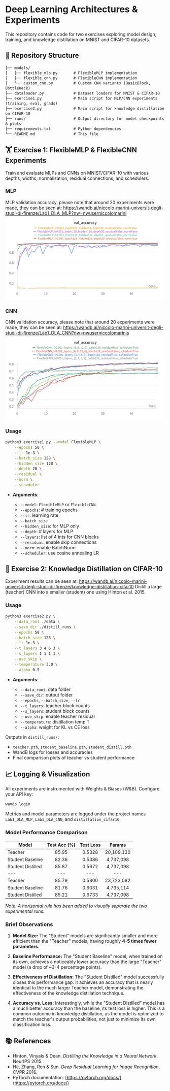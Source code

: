 # Deep Learning Architectures & Experiments

This repository contains code for two exercises exploring model design, training, and knowledge distillation on MNIST and CIFAR-10 datasets.

## 📂 Repository Structure

```
├── models/
│   ├── flexible_mlp.py       # FlexibleMLP implementation
│   ├── flexible_cnn.py       # FlexibleCNN implementation
│   └── custom_cnn.py         # Custom CNN variants (BasicBlock, Bottleneck)
├── dataloader.py             # Dataset loaders for MNIST & CIFAR-10
├── exercise1.py              # Main script for MLP/CNN experiments (training, eval, grads)
├── exercise2.py              # Main script for knowledge distillation on CIFAR-10
├── runs/                     # Output directory for model checkpoints & plots
├── requirements.txt          # Python dependencies
└── README.md                 # This file
```

## 🏋️ Exercise 1: FlexibleMLP & FlexibleCNN Experiments

Train and evaluate MLPs and CNNs on MNIST/CIFAR-10 with various depths, widths, normalization, residual connections, and schedulers.

### MLP

MLP validation accuracy, please note that around 20 experiments were made, they can be seen at: https://wandb.ai/niccolo-marini-universit-degli-studi-di-firenze/Lab1_DLA_MLP?nw=nwuserniccolomarini
![](plots/mlp.png)

### CNN

CNN validation accuracy, please note that around 20 experiments were made, they can be seen at: https://wandb.ai/niccolo-marini-universit-degli-studi-di-firenze/Lab1_DLA_CNN?nw=nwuserniccolomarinis
![](plots/cnn.png)

### Usage

```bash
python3 exercise1.py --model FlexibleMLP \
    --epochs 50 \
    --lr 1e-3 \
    --batch_size 128 \
    --hidden_size 128 \
    --depth 20 \
    --residual \
    --norm \
    --scheduler
```

- **Arguments**:

  - `--model`: `FlexibleMLP` or `FlexibleCNN`
  - `--epochs`: # training epochs
  - `--lr`: learning rate
  - `--batch_size`
  - `--hidden_size`: for MLP only
  - `--depth`: # layers for MLP
  - `--layers`: list of 4 ints for CNN blocks
  - `--residual`: enable skip connections
  - `--norm`: enable BatchNorm
  - `--scheduler`: use cosine annealing LR

## 🧪 Exercise 2: Knowledge Distillation on CIFAR-10

Experiment results can be seen at: https://wandb.ai/niccolo-marini-universit-degli-studi-di-firenze/knowledge-distillation-cifar10
Distill a large (teacher) CNN into a smaller (student) one using Hinton et al. 2015.

### Usage

```bash
python3 exercise2.py \
    --data_root ./data \
    --save_dir ./distill_runs \
    --epochs 50 \
    --batch_size 128 \
    --lr 1e-3 \
    --t_layers 3 4 6 3 \
    --s_layers 1 1 1 1 \
    --use_skip \
    --temperature 3.0 \
    --alpha 0.5
```

- **Arguments**:

  - `--data_root`: data folder
  - `--save_dir`: output folder
  - `--epochs`, `--batch_size`, `--lr`
  - `--t_layers`: teacher block counts
  - `--s_layers`: student block counts
  - `--use_skip`: enable teacher residual
  - `--temperature`: distillation temp T
  - `--alpha`: weight for KL vs CE loss

Outputs in `distill_runs/`:

- `teacher.pth`, `student_baseline.pth`, `student_distill.pth`
- WandB logs for losses and accuracies
- Final comparison plots of teacher vs student performance

## 📈 Logging & Visualization

All experiments are instrumented with Weights & Biases (W\&B). Configure your API key:

```bash
wandb login
```

Metrics and model parameters are logged under the project names `Lab1_DLA_MLP`, `Lab1_DLA_CNN`, and `distillation_cifar10`.

### Model Performance Comparison

| Model             | Test Acc (%) | Test Loss |   Params   |
| ----------------- | :----------: | :-------: | :--------: |
| Teacher           |    85.95     |  0.5328   | 20,109,130 |
| Student Baseline  |    82.36     |  0.5386   | 4,737,098  |
| Student Distilled |    85.87     |  0.5672   | 4,737,098  |
| ---               |     ---      |    ---    |    ---     |
| Teacher           |    85.79     |  0.5800   | 23,723,082 |
| Student Baseline  |    81.76     |  0.6031   | 4,735,114  |
| Student Distilled |    85.21     |  0.6733   | 4,737,098  |

_Note: A horizontal rule has been added to visually separate the two experimental runs._

### Brief Observations

1.  **Model Size:** The "Student" models are significantly smaller and more efficient than the "Teacher" models, having roughly **4-5 times fewer parameters**.

2.  **Baseline Performance:** The "Student Baseline" model, when trained on its own, achieves a noticeably lower accuracy than the large "Teacher" model (a drop of ~3-4 percentage points).

3.  **Effectiveness of Distillation:** The "Student Distilled" model successfully closes this performance gap. It achieves an accuracy that is nearly identical to the much larger Teacher model, demonstrating the effectiveness of the knowledge distillation technique.

4.  **Accuracy vs. Loss:** Interestingly, while the "Student Distilled" model has a much better accuracy than the baseline, its test loss is higher. This is a common outcome in knowledge distillation, as the model is optimized to match the teacher's output probabilities, not just to minimize its own classification loss.

## 📚 References

- Hinton, Vinyals & Dean. _Distilling the Knowledge in a Neural Network_, NeurIPS 2015.
- He, Zhang, Ren & Sun. _Deep Residual Learning for Image Recognition_, CVPR 2016.
- PyTorch documentation: [https://pytorch.org/docs/](https://pytorch.org/docs/)
